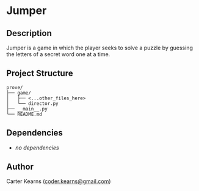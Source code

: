 # Jumper

## Description

Jumper is a game in which the player seeks to solve a puzzle by guessing the letters of a secret word one at a time.

## Project Structure

```
prove/
├── game/
│   ├── <...other_files_here>
│   └── director.py
├── __main__.py
└── README.md
```

## Dependencies

- *no dependencies*

## Author

Carter Kearns (coder.kearns@gmail.com)

